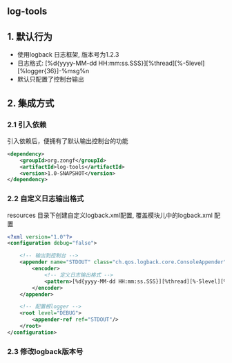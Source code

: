 ## log-tools

## 1. 默认行为
* 使用logback 日志框架, 版本号为1.2.3
* 日志格式: [%d{yyyy-MM-dd HH:mm:ss.SSS}][%thread][%-5level][%logger{36}]-%msg%n
* 默认只配置了控制台输出

## 2. 集成方式

### 2.1 引入依赖
引入依赖后，便拥有了默认输出控制台的功能

```xml
<dependency>
    <groupId>org.zongf</groupId>
    <artifactId>log-tools</artifactId>
    <version>1.0-SNAPSHOT</version>
</dependency>
```

### 2.2 自定义日志输出格式
resources 目录下创建自定义logback.xml配置, 覆盖模块儿中的logback.xml 配置

```xml
<?xml version="1.0"?>
<configuration debug="false">

    <!-- 输出到控制台 -->
    <appender name="STDOUT" class="ch.qos.logback.core.ConsoleAppender">
        <encoder>
            <!-- 定义日志输出格式 -->
            <pattern>[%d{yyyy-MM-dd HH:mm:ss.SSS}][%thread][%-5level][%logger{36}]-%msg%n</pattern>
        </encoder>
    </appender>

    <!-- 配置根logger -->
    <root level="DEBUG">
        <appender-ref ref="STDOUT"/>
    </root>
</configuration>
```

### 2.3 修改logback版本号


```xml

```